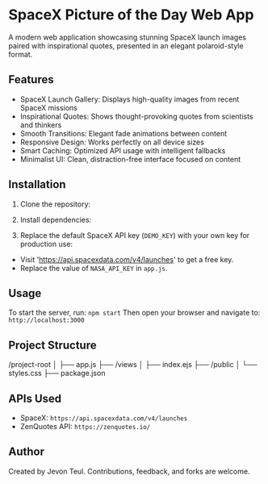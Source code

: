 # SpaceX Picture of the Day Web App

A modern web application showcasing stunning SpaceX launch images paired with inspirational quotes, presented in an elegant polaroid-style format.

## Features
- SpaceX Launch Gallery: Displays high-quality images from recent SpaceX missions
- Inspirational Quotes: Shows thought-provoking quotes from scientists and thinkers
- Smooth Transitions: Elegant fade animations between content
- Responsive Design: Works perfectly on all device sizes
- Smart Caching: Optimized API usage with intelligent fallbacks
- Minimalist UI: Clean, distraction-free interface focused on content

## Installation

1. Clone the repository:

2. Install dependencies:

3. Replace the default SpaceX API key (`DEMO_KEY`) with your own key for production use:

- Visit 'https://api.spacexdata.com/v4/launches' to get a free key.
- Replace the value of `NASA_API_KEY` in `app.js`.

## Usage
To start the server, run: `npm start`
Then open your browser and navigate to: `http://localhost:3000`

## Project Structure
/project-root
│
├── app.js
├── /views
│   ├── index.ejs
├── /public
│   └── styles.css
├── package.json


## APIs Used
- SpaceX: `https://api.spacexdata.com/v4/launches`
- ZenQuotes API: `https://zenquotes.io/`

## Author
Created by Jevon Teul. Contributions, feedback, and forks are welcome.


